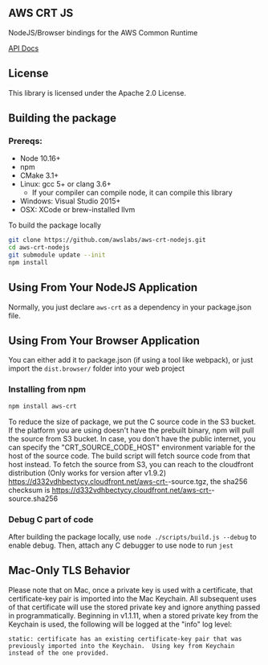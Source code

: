 ## AWS CRT JS

NodeJS/Browser bindings for the AWS Common Runtime

[API Docs](https://awslabs.github.io/aws-crt-nodejs/)

## License

This library is licensed under the Apache 2.0 License.

## Building the package

### Prereqs:
* Node 10.16+
* npm
* CMake 3.1+
* Linux: gcc 5+ or clang 3.6+
    * If your compiler can compile node, it can compile this library
* Windows: Visual Studio 2015+
* OSX: XCode or brew-installed llvm

To build the package locally
```bash
git clone https://github.com/awslabs/aws-crt-nodejs.git
cd aws-crt-nodejs
git submodule update --init
npm install
```

## Using From Your NodeJS Application

Normally, you just declare `aws-crt` as a dependency in your package.json file.

## Using From Your Browser Application

You can either add it to package.json (if using a tool like webpack), or just import the ```dist.browser/``` folder into your web project

### Installing from npm
```bash
npm install aws-crt
```

To reduce the size of package, we put the C source code in the S3 bucket. If the platform you are using doesn't have the prebuilt binary, npm will pull the source from S3 bucket. In case, you don't have the public internet, you can specify the "CRT_SOURCE_CODE_HOST" environment variable for the host of the source code. The build script will fetch source code from that host instead. To fetch the source from S3, you can reach to the cloudfront distribution (Only works for version after v1.9.2) https://d332vdhbectycy.cloudfront.net/aws-crt-<version>-source.tgz, the sha256 checksum is https://d332vdhbectycy.cloudfront.net/aws-crt-<version>-source.sha256

### Debug C part of code

After building the package locally, use ```node ./scripts/build.js --debug``` to enable debug. Then, attach any C debugger to use node to run `jest`

## Mac-Only TLS Behavior

Please note that on Mac, once a private key is used with a certificate, that certificate-key pair is imported into the Mac Keychain.  All subsequent uses of that certificate will use the stored private key and ignore anything passed in programmatically.  Beginning in v1.1.11, when a stored private key from the Keychain is used, the following will be logged at the "info" log level:

```
static: certificate has an existing certificate-key pair that was previously imported into the Keychain.  Using key from Keychain instead of the one provided.
```

